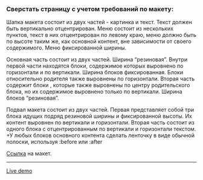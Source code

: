 ### Сверстать страницу с учетом требований по макету:

Шапка макета состоит из двух частей - картинка и текст. Текст должен быть вертикально отцентрирован.
Меню состоит из нескольких пунктов, текст в них отцентрирован по левому краю, меню должно быть по высоте таким же, как основной контент, вне зависимости от своего содержимого. Меню фиксированной ширины.

Основная часть состоит из двух частей. Ширина “резиновая”. Внутри первой части находятся блоки, содержимое которых выровнено по горизонтали и по вертикали. Ширина блоков фиксированная. Блоки относительно родителя также выровнены по горизонтали. Вторая часть содержит блоки , которые также выровнены по центру родительского блока, но их содержимое выровнено только по вертикали. Ширина блоков “резиновая”.

Подвал макета состоит из двух частей. Первая представляет собой три блока идущих подряд резиновой ширины и фиксированной высоты. Их контент выровнен по вертикали и горизонтали. Вторая часть состоит из одного блока с отцентрированным по вертикали и горизонтали текстом. +У любых блоков основного контента сделать ленточку в виде обычной полоски, используя :before или :after

[Ссылка](https://docs.google.com/drawings/d/17yFFcfc_YH-O0yykuJkqZyH9l1DhaHnmne9vcpanMhA/edit?usp=sharing) на макет.

----------

[Live demo](https://dl.dropboxusercontent.com/u/2073681/lecture-5/page.html)
